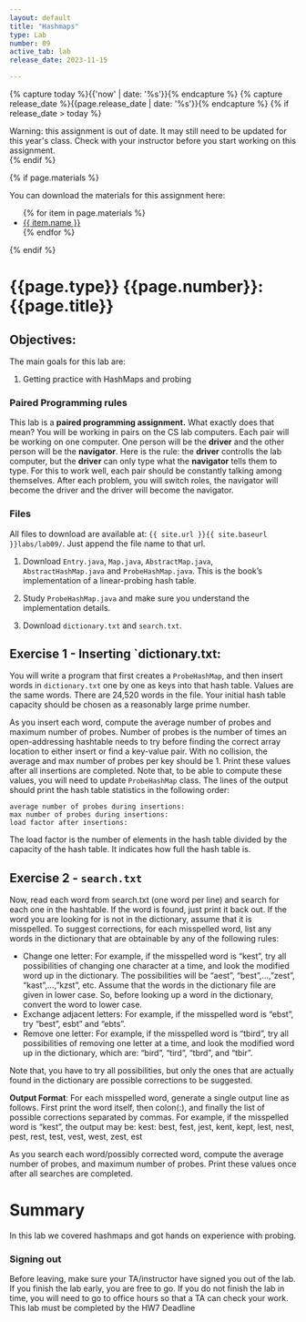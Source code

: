 ```yaml
---
layout: default
title: "Hashmaps"
type: Lab
number: 09
active_tab: lab
release_date: 2023-11-15

---
```


<!-- Check whether the assignment is ready to release -->
{% capture today %}{{'now' | date: '%s'}}{% endcapture %}
{% capture release_date %}{{page.release_date | date: '%s'}}{% endcapture %}
{% if release_date > today %} 
<div class="alert alert-danger">
Warning: this assignment is out of date.  It may still need to be updated for this year's class.  Check with your instructor before you start working on this assignment.
</div>
{% endif %}
<!-- End of check whether the assignment is up to date -->


<!-- Check whether the assignment is up to date -->
<!--{% capture this_year %}{{'now' | date: '%Y'}}{% endcapture %}
{% capture due_year %}{{page.due_date | date: '%Y'}}{% endcapture %}
{% if this_year != due_year %} 
<div class="alert alert-danger">
Warning: this assignment is out of date.  It may still need to be updated for this year's class.  Check with your instructor before you start working on this assignment.
</div>
{% endif %}-->
<!-- End of check whether the assignment is up to date -->



{% if page.materials %}
<div class="alert alert-info">
You can download the materials for this assignment here:
<ul>
{% for item in page.materials %}
<li><a href="{{item.url}}">{{ item.name }}</a></li>
{% endfor %}
</ul>

</div>
{% endif %}





{{page.type}} {{page.number}}: {{page.title}}
=============================================================
## Objectives:

The main goals for this lab are:
1. Getting practice with HashMaps and probing


### Paired Programming rules
This lab is a **paired programming assignment.** What exactly does that mean? 
You will be working in pairs on the CS lab computers. Each pair will be working on one computer. One person will be the **driver** and the other person
 will be the **navigator**. Here is the rule: the **driver** controlls the lab computer, but the **driver** can only type what the **navigator** tells 
them to type. For this to work well, each pair should be constantly talking 
among themselves. After each problem, you will switch roles, the navigator will become the driver and the driver will become the navigator.

### Files
All files to download are available at:
`{{ site.url }}{{ site.baseurl }}labs/lab09/`. Just append
the file name to that url.

1. Download `Entry.java`, `Map.java`, 
`AbstractMap.java`, `AbstractHashMap.java`
and `ProbeHashMap.java`.
This is the book’s implementation of a
linear-probing hash table.

2. Study `ProbeHashMap.java` and make sure you understand the implementation details.

3. Download `dictionary.txt` and `search.txt`.

## Exercise 1 - Inserting `dictionary.txt:
You will write a program that first creates a
`ProbeHashMap`, and then insert words in 
`dictionary.txt` one by one as keys into that hash
table. Values are the same words. 
There are 24,520 words in the file. 
Your initial hash table
capacity should be chosen as a reasonably large prime number.

As you insert each word, compute the average number of probes and maximum number of
probes. Number of probes is the number of times 
an open-addressing hashtable needs to try
before finding the correct array location to either insert or find 
a key-value pair. With no
collision, the average and max number of probes per key should be 1.
Print these values after all insertions are completed. 
Note that, to be able to compute these values, you will need to
update `ProbeHashMap` class. The lines of the output should print the hash table statistics in
the following order:

```
average number of probes during insertions:
max number of probes during insertions:
load factor after insertions:
```

The load factor is the number of elements in the hash table divided by the capacity of the
hash table. It indicates how full the hash table is.

## Exercise 2 - `search.txt`
Now, read each word from search.txt (one word per line) and search for each one in the
hashtable. If the word is found, just print it back out. If the word you are looking for is not
in the dictionary, assume that it is misspelled. To suggest corrections, for each misspelled
word, list any words in the dictionary that are obtainable by any of the following rules:

- Change one letter: For example, if the misspelled word is “kest”, try all possibilities
of changing one character at a time, and look the modified word up in the dictionary.
The possibilities will be “aest”, “best”,...,”zest”, “kast”,...,”kzst”, etc. Assume that the
words in the dictionary file are given in lower case. So, before looking up a word in the
dictionary, convert the word to lower case.
- Exchange adjacent letters: For example, if the misspelled word is “ebst”, try “best”,
esbt” and “ebts”.
- Remove one letter: For example, if the misspelled word is “tbird”, try all possibilities of
removing one letter at a time, and look the modified word up in the dictionary, which
are: “bird”, “tird”, “tbrd”, and “tbir”.

Note that, you have to try all possibilities, but only the ones that are actually found in the
dictionary are possible corrections to be suggested.

**Output Format**: For each misspelled word, generate a single output line as follows. First
print the word itself, then colon(:), and finally the list of possible corrections separated by
commas. For example, if the misspelled word is “kest”, the output may be:
kest: best, fest, jest, kent, kept, lest, nest, pest, rest, test, vest, west,
zest, est

As you search each word/possibly corrected word, compute the average number of probes,
and maximum number of probes. Print these values once after all searches are completed.

# Summary

In this lab we covered hashmaps and got hands on experience with probing.

### Signing out
Before leaving, make sure your TA/instructor have signed you out of the lab. If you finish the lab early, you are free to go.
If you do not finish the lab in time, you will need to go to office hours so
that a TA can check your work. This lab must be completed by the HW7 Deadline 
